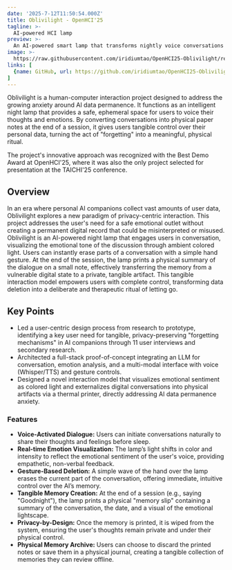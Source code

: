 ```yaml
---
date: '2025-7-12T11:50:54.000Z'
title: Oblivilight - OpenHCI'25
tagline: >-
  AI-powered HCI lamp
preview: >-
  An AI-powered smart lamp that transforms nightly voice conversations into tangible memories you can choose to keep or physically discard, ensuring digital privacy.
image: >-
  https://raw.githubusercontent.com/iridiumtao/OpenHCI25-Oblivilight/refs/heads/main/docs/Cover.png?raw=true
links: [
  {name: GitHub, url: https://github.com/iridiumtao/OpenHCI25-Oblivilight}, 
]
---
```


Oblivilight is a human-computer interaction project designed to address the growing anxiety around AI data permanence. It functions as an intelligent night lamp that provides a safe, ephemeral space for users to voice their thoughts and emotions. By converting conversations into physical paper notes at the end of a session, it gives users tangible control over their personal data, turning the act of "forgetting" into a meaningful, physical ritual.

The project's innovative approach was recognized with the Best Demo Award at OpenHCI'25, where it was also the only project selected for presentation at the TAICHI'25 conference.


## Overview

In an era where personal AI companions collect vast amounts of user data, Oblivilight explores a new paradigm of privacy-centric interaction. This project addresses the user's need for a safe emotional outlet without creating a permanent digital record that could be misinterpreted or misused. Oblivilight is an AI-powered night lamp that engages users in conversation, visualizing the emotional tone of the discussion through ambient colored light. Users can instantly erase parts of a conversation with a simple hand gesture. At the end of the session, the lamp prints a physical summary of the dialogue on a small note, effectively transferring the memory from a vulnerable digital state to a private, tangible artifact. This tangible interaction model empowers users with complete control, transforming data deletion into a deliberate and therapeutic ritual of letting go.

## Key Points


* Led a user-centric design process from research to prototype, identifying a key user need for tangible, privacy-preserving "forgetting mechanisms" in AI companions through 11 user interviews and secondary research.
* Architected a full-stack proof-of-concept integrating an LLM for conversation, emotion analysis, and a multi-modal interface with voice (Whisper/TTS) and gesture controls.
* Designed a novel interaction model that visualizes emotional sentiment as colored light and externalizes digital conversations into physical artifacts via a thermal printer, directly addressing AI data permanence anxiety.


### Features

* **Voice-Activated Dialogue:** Users can initiate conversations naturally to share their thoughts and feelings before sleep. 
* **Real-time Emotion Visualization:** The lamp’s light shifts in color and intensity to reflect the emotional sentiment of the user's voice, providing empathetic, non-verbal feedback. 
* **Gesture-Based Deletion:** A simple wave of the hand over the lamp erases the current part of the conversation, offering immediate, intuitive control over the AI’s memory. 
* **Tangible Memory Creation:** At the end of a session (e.g., saying "Goodnight"), the lamp prints a physical "memory slip" containing a summary of the conversation, the date, and a visual of the emotional lightscape. 
* **Privacy-by-Design:** Once the memory is printed, it is wiped from the system, ensuring the user's thoughts remain private and under their physical control. 
* **Physical Memory Archive:** Users can choose to discard the printed notes or save them in a physical journal, creating a tangible collection of memories they can review offline. 